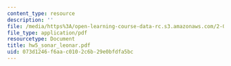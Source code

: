 ```yaml
---
content_type: resource
description: ''
file: /media/https%3A/open-learning-course-data-rc.s3.amazonaws.com/2-011-introduction-to-ocean-science-and-engineering-spring-2006/073d1246f6aac0102c6b29e0bfdfa5bc_hw5_sonar_leonar.pdf
file_type: application/pdf
resourcetype: Document
title: hw5_sonar_leonar.pdf
uid: 073d1246-f6aa-c010-2c6b-29e0bfdfa5bc
---
```

